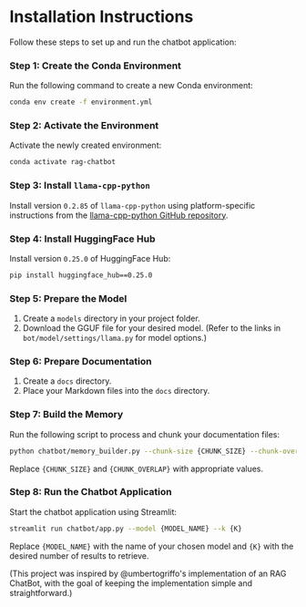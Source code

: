 # Installation Instructions

Follow these steps to set up and run the chatbot application:

### Step 1: Create the Conda Environment
Run the following command to create a new Conda environment:
```bash
conda env create -f environment.yml
```

### Step 2: Activate the Environment
Activate the newly created environment:
```bash
conda activate rag-chatbot
```

### Step 3: Install `llama-cpp-python`
Install version `0.2.85` of `llama-cpp-python` using platform-specific instructions from the [llama-cpp-python GitHub repository](https://github.com/abetlen/llama-cpp-python).

### Step 4: Install HuggingFace Hub
Install version `0.25.0` of HuggingFace Hub:
```bash
pip install huggingface_hub==0.25.0
```

### Step 5: Prepare the Model
1. Create a `models` directory in your project folder.
2. Download the GGUF file for your desired model. (Refer to the links in `bot/model/settings/llama.py` for model options.)

### Step 6: Prepare Documentation
1. Create a `docs` directory.
2. Place your Markdown files into the `docs` directory.

### Step 7: Build the Memory
Run the following script to process and chunk your documentation files:
```bash
python chatbot/memory_builder.py --chunk-size {CHUNK_SIZE} --chunk-overlap {CHUNK_OVERLAP}
```
Replace `{CHUNK_SIZE}` and `{CHUNK_OVERLAP}` with appropriate values.

### Step 8: Run the Chatbot Application
Start the chatbot application using Streamlit:
```bash
streamlit run chatbot/app.py --model {MODEL_NAME} --k {K}
```
Replace `{MODEL_NAME}` with the name of your chosen model and `{K}` with the desired number of results to retrieve.


(This project was inspired by @umbertogriffo's implementation of an RAG ChatBot, with the goal of keeping the implementation simple and straightforward.)